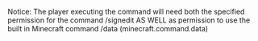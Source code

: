 Notice: The player executing the command will need both the specified permission for the command /signedit AS WELL as permission to use the built in Minecraft command /data (minecraft.command.data)
